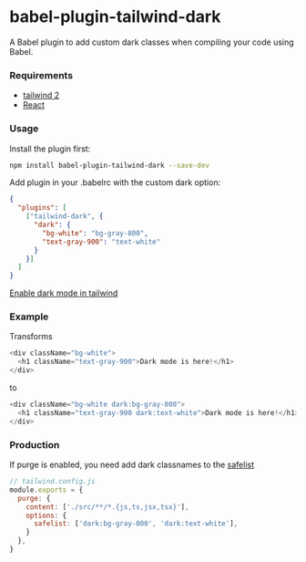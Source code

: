 # babel-plugin-tailwind-dark

A Babel plugin to add custom dark classes when compiling your code using Babel.

### Requirements

- [tailwind 2](https://tailwindcss.com/docs/dark-mode)
- [React](https://reactjs.org/)

### Usage

Install the plugin first:
```sh
npm install babel-plugin-tailwind-dark --save-dev
```
Add plugin in your .babelrc with the custom dark option:

```json
{
  "plugins": [
    ["tailwind-dark", {
      "dark": {
        "bg-white": "bg-gray-800",
        "text-gray-900": "text-white"
      }
    }]
  ]
}
```

[Enable dark mode in tailwind](https://tailwindcss.com/docs/dark-mode)


### Example

Transforms
```js
<div className="bg-white">
  <h1 className="text-gray-900">Dark mode is here!</h1>
</div>
```
to
```js
<div className="bg-white dark:bg-gray-800">
  <h1 className="text-gray-900 dark:text-white">Dark mode is here!</h1>
</div>
```

### Production

If purge is enabled, you need add dark classnames to the [safelist](https://purgecss.com/safelisting.html#specific-selectors)

```js
// tailwind.config.js
module.exports = {
  purge: {
    content: ['./src/**/*.{js,ts,jsx,tsx}'],
    options: {
      safelist: ['dark:bg-gray-800', 'dark:text-white'],
    }
  },
}
```

